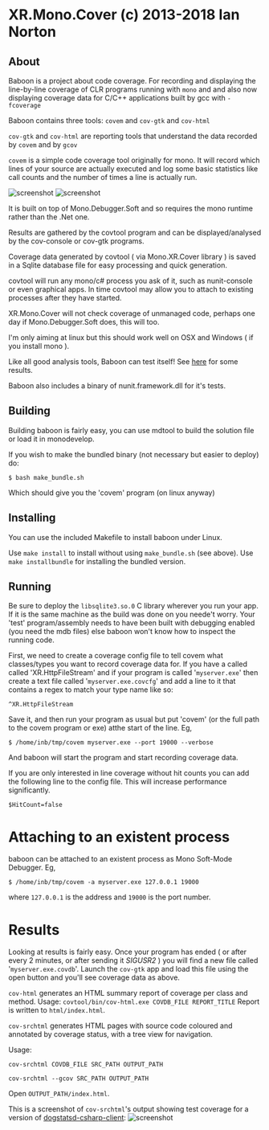 XR.Mono.Cover (c) 2013-2018 Ian Norton
==================================

About
------

Baboon is a project about code coverage. For recording and displaying the
line-by-line coverage of CLR programs running with `mono` and and also now
displaying coverage data for C/C++ applications built by gcc with `-fcoverage`

Baboon contains three tools: `covem` and `cov-gtk` and `cov-html`

`cov-gtk` and `cov-html` are reporting tools that understand the data recorded
by `covem` and by `gcov`

`covem` is a simple code coverage tool originally for mono. It will record
which lines of your source are actually executed and log some basic statistics
like call counts and the number of times a line is actually run.

![screenshot](https://raw.github.com/inorton/XR.Baboon/master/screenshots/baboon-001.png "Baboon C# Screenshot!")
![screenshot](https://raw.github.com/inorton/XR.Baboon/master/screenshots/baboon-c-coverage.png "Baboon GCov C Screenshot!")


It is built on top of Mono.Debugger.Soft and so requires the mono runtime
rather than the .Net one.

Results are gathered by the covtool program and can be displayed/analysed by
the cov-console or cov-gtk programs.

Coverage data generated by covtool ( via Mono.XR.Cover library ) is saved in a
Sqlite database file for easy processing and quick generation.

covtool will run any mono/c# process you ask of it, such as nunit-console or
even graphical apps. In time covtool may allow you to attach to existing
processes after they have started.

XR.Mono.Cover will not check coverage of unmanaged code, perhaps one day if
Mono.Debugger.Soft does, this will too.

I'm only aiming at linux but this should work well on OSX and Windows ( if you
install mono ).

Like all good analysis tools, Baboon can test itself! See [here](https://raw.github.com/inorton/XR.Baboon/master/covtool/selftest.html) for some
results.

Baboon also includes a binary of nunit.framework.dll for it's tests.

Building
---------

Building baboon is fairly easy, you can use mdtool to build the solution file or load it in
monodevelop.

If you wish to make the bundled binary (not necessary but easier to deploy) do:

`$ bash make_bundle.sh`

Which should give you the 'covem' program (on linux anyway)

Installing
-----------
You can use the included Makefile to install baboon under Linux. 

Use `make install` to install without using `make_bundle.sh` (see above).
Use `make installbundle` for installing the bundled version.

Running
--------

Be sure to deploy the `libsqlite3.so.0` C library wherever you run your app. If
it is the same machine as the build was done on you neede't worry. Your 'test'
program/assembly needs to have been built with debugging enabled (you need the
mdb files) else baboon won't know how to inspect the running code.

First, we need to create a coverage config file to tell covem what
classes/types you want to record coverage data for. If you have a called called
'XR.HttpFileStream' and if your program is called '`myserver.exe`' then create
a text file called '`myserver.exe.covcfg`' and add a line to it that contains a
regex to match your type name like so:

`^XR.HttpFileStream`

Save it, and then run your program as usual but put 'covem' (or the full path
to the covem program or exe) atthe start of the line. Eg,

`$ /home/inb/tmp/covem myserver.exe --port 19000 --verbose`

And baboon will start the program and start recording coverage data.

If you are only interested in line coverage without hit counts you can add the
following line to the config file. This will increase performance
significantly.

`$HitCount=false`

Attaching to an existent process
=================================

baboon can be attached to an existent process as Mono Soft-Mode Debugger. Eg,

`$ /home/inb/tmp/covem -a myserver.exe 127.0.0.1 19000`

where `127.0.0.1` is the address and `19000` is the port number.

Results
========

Looking at results is fairly easy. Once your program has ended ( or after every
2 minutes, or after sending it _SIGUSR2_ ) you will find a new file called
'`myserver.exe.covdb`'. Launch the `cov-gtk` app and load this file using the
open button and you'll see coverage data as above.

`cov-html` generates an HTML summary report of coverage per class and method.
Usage: ``` covtool/bin/cov-html.exe COVDB_FILE REPORT_TITLE ``` Report is
written to `html/index.html`.

`cov-srchtml` generates HTML pages with source code coloured and annotated by
coverage status, with
a tree view for navigation. 

Usage:
```
cov-srchtml COVDB_FILE SRC_PATH OUTPUT_PATH

cov-srchtml --gcov SRC_PATH OUTPUT_PATH

```
Open `OUTPUT_PATH/index.html`.

This is a screenshot of `cov-srchtml`'s output showing test coverage for a version of [dogstatsd-csharp-client](https://github.com/DataDog/dogstatsd-csharp-client):
![screenshot](https://raw.github.com/nearmap/XR.Baboon/colourised-source/screenshots/cov-srchtml.png "cov-srchtml output screenshot")
